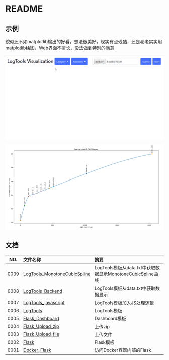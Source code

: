 # README

## 示例

貌似还不如matplotlib输出的好看，想法很美好，现实有点残酷，还是老老实实用matplotlib绘图，Web界面不擅长，没法做到特别的满意

![0000_CubicSpline.gif](docs/images/0000_CubicSpline.gif)

![0000-Android_Monotone_Cubic_Spline.png](docs/images/0000-Android_Monotone_Cubic_Spline.png)

## 文档

NO.|文件名称|摘要
:--:|:--|:--
0009| [LogTools_MonotoneCubicSpline](src/0009_LogTools_MonotoneCubicSpline/README.md) | LogTools模板从data.txt中获取数据显示MonotoneCubicSpline曲线
0008| [LogTools_Backend](src/0008_LogTools_Backend/README.md) | LogTools模板从data.txt中获取数据显示
0007| [LogTools_javascript](src/0007_LogTools_javascript/README.md) | LogTools模板加入JS处理逻辑
0006| [LogTools](src/0006_LogTools/README.md) | LogTools模板
0005| [Flask_Dashboard](src/0005_Flask_Dashboard/README.md) | Dashboard模板
0004| [Flask_Upload_zip](src/0004_Flask_Upload_zip/README.md) | 上传zip
0003| [Flask_Upload_file](src/0003_Flask_Upload_file/README.md) | 上传文件
0002| [Flask](src/0002_Flask/README.md) | Flask模板
0001| [Docker_Flask](src/0001_Docker_Flask/README.md) | 访问Docker容器内部的Flask
